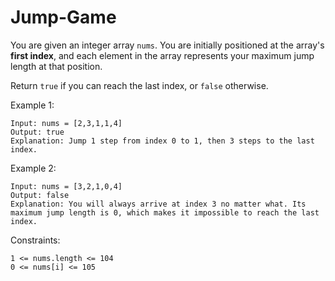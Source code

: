 # Jump-Game

You are given an integer array ```nums```. You are initially positioned at the array's **first index**, and each element in the array represents your maximum jump length at that position.

Return ```true``` if you can reach the last index, or ```false``` otherwise.

 

Example 1:
```
Input: nums = [2,3,1,1,4]
Output: true
Explanation: Jump 1 step from index 0 to 1, then 3 steps to the last index.
```
Example 2:
```
Input: nums = [3,2,1,0,4]
Output: false
Explanation: You will always arrive at index 3 no matter what. Its maximum jump length is 0, which makes it impossible to reach the last index.
 ```

Constraints:
```
1 <= nums.length <= 104
0 <= nums[i] <= 105
```
